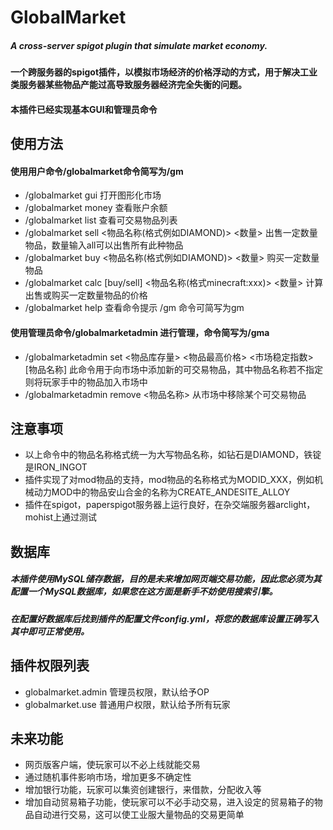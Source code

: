 # GlobalMarket
##### A cross-server spigot plugin that simulate market economy.
#### 一个跨服务器的spigot插件，以模拟市场经济的价格浮动的方式，用于解决工业类服务器某些物品产能过高导致服务器经济完全失衡的问题。
#### 本插件已经实现基本GUI和管理员命令
## 使用方法
#### 使用用户命令/globalmarket命令简写为/gm
+ /globalmarket gui 打开图形化市场
+ /globalmarket money 查看账户余额
+ /globalmarket list 查看可交易物品列表
+ /globalmarket sell <物品名称(格式例如DIAMOND)> <数量> 出售一定数量物品，数量输入all可以出售所有此种物品
+ /globalmarket buy <物品名称(格式例如DIAMOND)> <数量> 购买一定数量物品
+ /globalmarket calc [buy/sell] <物品名称(格式minecraft:xxx)> <数量> 计算出售或购买一定数量物品的价格
+ /globalmarket help 查看命令提示
/gm 命令可简写为gm
#### 使用管理员命令/globalmarketadmin 进行管理，命令简写为/gma
+ /globalmarketadmin set <物品库存量> <物品最高价格> <市场稳定指数> [物品名称] 此命令用于向市场中添加新的可交易物品，其中物品名称若不指定则将玩家手中的物品加入市场中
+ /globalmarketadmin remove <物品名称> 从市场中移除某个可交易物品
## 注意事项
+ 以上命令中的物品名称格式统一为大写物品名称，如钻石是DIAMOND，铁锭是IRON_INGOT
+ 插件实现了对mod物品的支持，mod物品的名称格式为MODID_XXX，例如机械动力MOD中的物品安山合金的名称为CREATE_ANDESITE_ALLOY
+ 插件在spigot，paperspigot服务器上运行良好，在杂交端服务器arclight，mohist上通过测试
## 数据库
##### 本插件使用MySQL储存数据，目的是未来增加网页端交易功能，因此您必须为其配置一个MySQL数据库，如果您在这方面是新手不妨使用搜索引擎。
##### 在配置好数据库后找到插件的配置文件config.yml，将您的数据库设置正确写入其中即可正常使用。
## 插件权限列表
+ globalmarket.admin 管理员权限，默认给予OP
+ globalmarket.use 普通用户权限，默认给予所有玩家
## 未来功能
+ 网页版客户端，使玩家可以不必上线就能交易
+ 通过随机事件影响市场，增加更多不确定性
+ 增加银行功能，玩家可以集资创建银行，来借款，分配收入等
+ 增加自动贸易箱子功能，使玩家可以不必手动交易，进入设定的贸易箱子的物品自动进行交易，这可以使工业服大量物品的交易更简单
